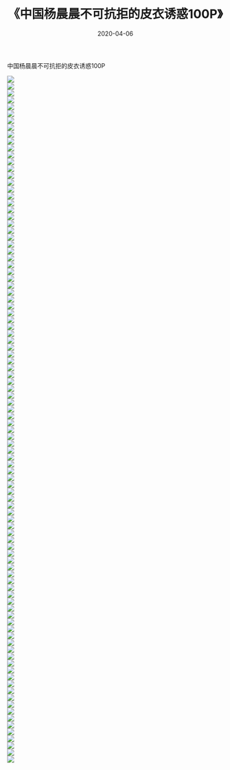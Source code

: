 ﻿---
layout: post
title:  《中国杨晨晨不可抗拒的皮衣诱惑100P》
date:   2020-04-06
img: http://img.660000.xyz/Sharelink/性感/2020/中国杨晨晨不可抗拒的皮衣诱惑100P/000.jpg
categories: [美女, 清纯, 唯美]
---

中国杨晨晨不可抗拒的皮衣诱惑100P

  ![](http://img.660000.xyz/Sharelink/性感/2020/中国杨晨晨不可抗拒的皮衣诱惑100P/001.jpg) <br> ![](http://img.660000.xyz/Sharelink/性感/2020/中国杨晨晨不可抗拒的皮衣诱惑100P/002.jpg) <br> ![](http://img.660000.xyz/Sharelink/性感/2020/中国杨晨晨不可抗拒的皮衣诱惑100P/003.jpg) <br> ![](http://img.660000.xyz/Sharelink/性感/2020/中国杨晨晨不可抗拒的皮衣诱惑100P/004.jpg) <br> ![](http://img.660000.xyz/Sharelink/性感/2020/中国杨晨晨不可抗拒的皮衣诱惑100P/005.jpg) <br> ![](http://img.660000.xyz/Sharelink/性感/2020/中国杨晨晨不可抗拒的皮衣诱惑100P/006.jpg) <br> ![](http://img.660000.xyz/Sharelink/性感/2020/中国杨晨晨不可抗拒的皮衣诱惑100P/007.jpg) <br> ![](http://img.660000.xyz/Sharelink/性感/2020/中国杨晨晨不可抗拒的皮衣诱惑100P/008.jpg) <br> ![](http://img.660000.xyz/Sharelink/性感/2020/中国杨晨晨不可抗拒的皮衣诱惑100P/009.jpg) <br> ![](http://img.660000.xyz/Sharelink/性感/2020/中国杨晨晨不可抗拒的皮衣诱惑100P/010.jpg) <br> ![](http://img.660000.xyz/Sharelink/性感/2020/中国杨晨晨不可抗拒的皮衣诱惑100P/011.jpg) <br> ![](http://img.660000.xyz/Sharelink/性感/2020/中国杨晨晨不可抗拒的皮衣诱惑100P/012.jpg) <br> ![](http://img.660000.xyz/Sharelink/性感/2020/中国杨晨晨不可抗拒的皮衣诱惑100P/013.jpg) <br> ![](http://img.660000.xyz/Sharelink/性感/2020/中国杨晨晨不可抗拒的皮衣诱惑100P/014.jpg) <br> ![](http://img.660000.xyz/Sharelink/性感/2020/中国杨晨晨不可抗拒的皮衣诱惑100P/015.jpg) <br> ![](http://img.660000.xyz/Sharelink/性感/2020/中国杨晨晨不可抗拒的皮衣诱惑100P/016.jpg) <br> ![](http://img.660000.xyz/Sharelink/性感/2020/中国杨晨晨不可抗拒的皮衣诱惑100P/017.jpg) <br> ![](http://img.660000.xyz/Sharelink/性感/2020/中国杨晨晨不可抗拒的皮衣诱惑100P/018.jpg) <br> ![](http://img.660000.xyz/Sharelink/性感/2020/中国杨晨晨不可抗拒的皮衣诱惑100P/019.jpg) <br> ![](http://img.660000.xyz/Sharelink/性感/2020/中国杨晨晨不可抗拒的皮衣诱惑100P/020.jpg) <br> ![](http://img.660000.xyz/Sharelink/性感/2020/中国杨晨晨不可抗拒的皮衣诱惑100P/021.jpg) <br> ![](http://img.660000.xyz/Sharelink/性感/2020/中国杨晨晨不可抗拒的皮衣诱惑100P/022.jpg) <br> ![](http://img.660000.xyz/Sharelink/性感/2020/中国杨晨晨不可抗拒的皮衣诱惑100P/023.jpg) <br> ![](http://img.660000.xyz/Sharelink/性感/2020/中国杨晨晨不可抗拒的皮衣诱惑100P/024.jpg) <br> ![](http://img.660000.xyz/Sharelink/性感/2020/中国杨晨晨不可抗拒的皮衣诱惑100P/025.jpg) <br> ![](http://img.660000.xyz/Sharelink/性感/2020/中国杨晨晨不可抗拒的皮衣诱惑100P/026.jpg) <br> ![](http://img.660000.xyz/Sharelink/性感/2020/中国杨晨晨不可抗拒的皮衣诱惑100P/027.jpg) <br> ![](http://img.660000.xyz/Sharelink/性感/2020/中国杨晨晨不可抗拒的皮衣诱惑100P/028.jpg) <br> ![](http://img.660000.xyz/Sharelink/性感/2020/中国杨晨晨不可抗拒的皮衣诱惑100P/029.jpg) <br> ![](http://img.660000.xyz/Sharelink/性感/2020/中国杨晨晨不可抗拒的皮衣诱惑100P/030.jpg) <br> ![](http://img.660000.xyz/Sharelink/性感/2020/中国杨晨晨不可抗拒的皮衣诱惑100P/031.jpg) <br> ![](http://img.660000.xyz/Sharelink/性感/2020/中国杨晨晨不可抗拒的皮衣诱惑100P/032.jpg) <br> ![](http://img.660000.xyz/Sharelink/性感/2020/中国杨晨晨不可抗拒的皮衣诱惑100P/033.jpg) <br> ![](http://img.660000.xyz/Sharelink/性感/2020/中国杨晨晨不可抗拒的皮衣诱惑100P/034.jpg) <br> ![](http://img.660000.xyz/Sharelink/性感/2020/中国杨晨晨不可抗拒的皮衣诱惑100P/035.jpg) <br> ![](http://img.660000.xyz/Sharelink/性感/2020/中国杨晨晨不可抗拒的皮衣诱惑100P/036.jpg) <br> ![](http://img.660000.xyz/Sharelink/性感/2020/中国杨晨晨不可抗拒的皮衣诱惑100P/037.jpg) <br> ![](http://img.660000.xyz/Sharelink/性感/2020/中国杨晨晨不可抗拒的皮衣诱惑100P/038.jpg) <br> ![](http://img.660000.xyz/Sharelink/性感/2020/中国杨晨晨不可抗拒的皮衣诱惑100P/039.jpg) <br> ![](http://img.660000.xyz/Sharelink/性感/2020/中国杨晨晨不可抗拒的皮衣诱惑100P/040.jpg) <br> ![](http://img.660000.xyz/Sharelink/性感/2020/中国杨晨晨不可抗拒的皮衣诱惑100P/041.jpg) <br> ![](http://img.660000.xyz/Sharelink/性感/2020/中国杨晨晨不可抗拒的皮衣诱惑100P/042.jpg) <br> ![](http://img.660000.xyz/Sharelink/性感/2020/中国杨晨晨不可抗拒的皮衣诱惑100P/043.jpg) <br> ![](http://img.660000.xyz/Sharelink/性感/2020/中国杨晨晨不可抗拒的皮衣诱惑100P/044.jpg) <br> ![](http://img.660000.xyz/Sharelink/性感/2020/中国杨晨晨不可抗拒的皮衣诱惑100P/045.jpg) <br> ![](http://img.660000.xyz/Sharelink/性感/2020/中国杨晨晨不可抗拒的皮衣诱惑100P/046.jpg) <br> ![](http://img.660000.xyz/Sharelink/性感/2020/中国杨晨晨不可抗拒的皮衣诱惑100P/047.jpg) <br> ![](http://img.660000.xyz/Sharelink/性感/2020/中国杨晨晨不可抗拒的皮衣诱惑100P/048.jpg) <br> ![](http://img.660000.xyz/Sharelink/性感/2020/中国杨晨晨不可抗拒的皮衣诱惑100P/049.jpg) <br> ![](http://img.660000.xyz/Sharelink/性感/2020/中国杨晨晨不可抗拒的皮衣诱惑100P/050.jpg) <br> ![](http://img.660000.xyz/Sharelink/性感/2020/中国杨晨晨不可抗拒的皮衣诱惑100P/051.jpg) <br> ![](http://img.660000.xyz/Sharelink/性感/2020/中国杨晨晨不可抗拒的皮衣诱惑100P/052.jpg) <br> ![](http://img.660000.xyz/Sharelink/性感/2020/中国杨晨晨不可抗拒的皮衣诱惑100P/053.jpg) <br> ![](http://img.660000.xyz/Sharelink/性感/2020/中国杨晨晨不可抗拒的皮衣诱惑100P/054.jpg) <br> ![](http://img.660000.xyz/Sharelink/性感/2020/中国杨晨晨不可抗拒的皮衣诱惑100P/055.jpg) <br> ![](http://img.660000.xyz/Sharelink/性感/2020/中国杨晨晨不可抗拒的皮衣诱惑100P/056.jpg) <br> ![](http://img.660000.xyz/Sharelink/性感/2020/中国杨晨晨不可抗拒的皮衣诱惑100P/057.jpg) <br> ![](http://img.660000.xyz/Sharelink/性感/2020/中国杨晨晨不可抗拒的皮衣诱惑100P/058.jpg) <br> ![](http://img.660000.xyz/Sharelink/性感/2020/中国杨晨晨不可抗拒的皮衣诱惑100P/059.jpg) <br> ![](http://img.660000.xyz/Sharelink/性感/2020/中国杨晨晨不可抗拒的皮衣诱惑100P/060.jpg) <br> ![](http://img.660000.xyz/Sharelink/性感/2020/中国杨晨晨不可抗拒的皮衣诱惑100P/061.jpg) <br> ![](http://img.660000.xyz/Sharelink/性感/2020/中国杨晨晨不可抗拒的皮衣诱惑100P/062.jpg) <br> ![](http://img.660000.xyz/Sharelink/性感/2020/中国杨晨晨不可抗拒的皮衣诱惑100P/063.jpg) <br> ![](http://img.660000.xyz/Sharelink/性感/2020/中国杨晨晨不可抗拒的皮衣诱惑100P/064.jpg) <br> ![](http://img.660000.xyz/Sharelink/性感/2020/中国杨晨晨不可抗拒的皮衣诱惑100P/065.jpg) <br> ![](http://img.660000.xyz/Sharelink/性感/2020/中国杨晨晨不可抗拒的皮衣诱惑100P/066.jpg) <br> ![](http://img.660000.xyz/Sharelink/性感/2020/中国杨晨晨不可抗拒的皮衣诱惑100P/067.jpg) <br> ![](http://img.660000.xyz/Sharelink/性感/2020/中国杨晨晨不可抗拒的皮衣诱惑100P/068.jpg) <br> ![](http://img.660000.xyz/Sharelink/性感/2020/中国杨晨晨不可抗拒的皮衣诱惑100P/069.jpg) <br> ![](http://img.660000.xyz/Sharelink/性感/2020/中国杨晨晨不可抗拒的皮衣诱惑100P/070.jpg) <br> ![](http://img.660000.xyz/Sharelink/性感/2020/中国杨晨晨不可抗拒的皮衣诱惑100P/071.jpg) <br> ![](http://img.660000.xyz/Sharelink/性感/2020/中国杨晨晨不可抗拒的皮衣诱惑100P/072.jpg) <br> ![](http://img.660000.xyz/Sharelink/性感/2020/中国杨晨晨不可抗拒的皮衣诱惑100P/073.jpg) <br> ![](http://img.660000.xyz/Sharelink/性感/2020/中国杨晨晨不可抗拒的皮衣诱惑100P/074.jpg) <br> ![](http://img.660000.xyz/Sharelink/性感/2020/中国杨晨晨不可抗拒的皮衣诱惑100P/075.jpg) <br> ![](http://img.660000.xyz/Sharelink/性感/2020/中国杨晨晨不可抗拒的皮衣诱惑100P/076.jpg) <br> ![](http://img.660000.xyz/Sharelink/性感/2020/中国杨晨晨不可抗拒的皮衣诱惑100P/077.jpg) <br> ![](http://img.660000.xyz/Sharelink/性感/2020/中国杨晨晨不可抗拒的皮衣诱惑100P/078.jpg) <br> ![](http://img.660000.xyz/Sharelink/性感/2020/中国杨晨晨不可抗拒的皮衣诱惑100P/079.jpg) <br> ![](http://img.660000.xyz/Sharelink/性感/2020/中国杨晨晨不可抗拒的皮衣诱惑100P/080.jpg) <br> ![](http://img.660000.xyz/Sharelink/性感/2020/中国杨晨晨不可抗拒的皮衣诱惑100P/081.jpg) <br> ![](http://img.660000.xyz/Sharelink/性感/2020/中国杨晨晨不可抗拒的皮衣诱惑100P/082.jpg) <br> ![](http://img.660000.xyz/Sharelink/性感/2020/中国杨晨晨不可抗拒的皮衣诱惑100P/083.jpg) <br> ![](http://img.660000.xyz/Sharelink/性感/2020/中国杨晨晨不可抗拒的皮衣诱惑100P/084.jpg) <br> ![](http://img.660000.xyz/Sharelink/性感/2020/中国杨晨晨不可抗拒的皮衣诱惑100P/085.jpg) <br> ![](http://img.660000.xyz/Sharelink/性感/2020/中国杨晨晨不可抗拒的皮衣诱惑100P/086.jpg) <br> ![](http://img.660000.xyz/Sharelink/性感/2020/中国杨晨晨不可抗拒的皮衣诱惑100P/087.jpg) <br> ![](http://img.660000.xyz/Sharelink/性感/2020/中国杨晨晨不可抗拒的皮衣诱惑100P/088.jpg) <br> ![](http://img.660000.xyz/Sharelink/性感/2020/中国杨晨晨不可抗拒的皮衣诱惑100P/089.jpg) <br> ![](http://img.660000.xyz/Sharelink/性感/2020/中国杨晨晨不可抗拒的皮衣诱惑100P/090.jpg) <br> ![](http://img.660000.xyz/Sharelink/性感/2020/中国杨晨晨不可抗拒的皮衣诱惑100P/091.jpg) <br> ![](http://img.660000.xyz/Sharelink/性感/2020/中国杨晨晨不可抗拒的皮衣诱惑100P/092.jpg) <br> ![](http://img.660000.xyz/Sharelink/性感/2020/中国杨晨晨不可抗拒的皮衣诱惑100P/093.jpg) <br> ![](http://img.660000.xyz/Sharelink/性感/2020/中国杨晨晨不可抗拒的皮衣诱惑100P/094.jpg) <br> ![](http://img.660000.xyz/Sharelink/性感/2020/中国杨晨晨不可抗拒的皮衣诱惑100P/095.jpg) <br> ![](http://img.660000.xyz/Sharelink/性感/2020/中国杨晨晨不可抗拒的皮衣诱惑100P/096.jpg) <br> ![](http://img.660000.xyz/Sharelink/性感/2020/中国杨晨晨不可抗拒的皮衣诱惑100P/097.jpg) <br> ![](http://img.660000.xyz/Sharelink/性感/2020/中国杨晨晨不可抗拒的皮衣诱惑100P/098.jpg) <br> ![](http://img.660000.xyz/Sharelink/性感/2020/中国杨晨晨不可抗拒的皮衣诱惑100P/099.jpg) <br> ![](http://img.660000.xyz/Sharelink/性感/2020/中国杨晨晨不可抗拒的皮衣诱惑100P/100.jpg) <br>